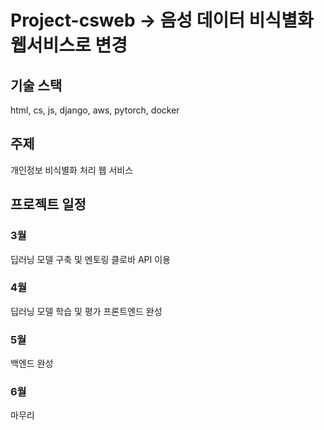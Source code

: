 # Project-csweb -> 음성 데이터 비식별화 웹서비스로 변경 

## 기술 스택
html, cs, js, django, aws, pytorch, docker

## 주제 
개인정보 비식별화 처리 웹 서비스

## 프로젝트 일정 
### 3월 
딥러닝 모델 구축 및 멘토링
클로바 API 이용 
### 4월
딥러닝 모델 학습 및 평가
프론트엔드 완성
### 5월
백엔드 완성
### 6월 
마무리 

